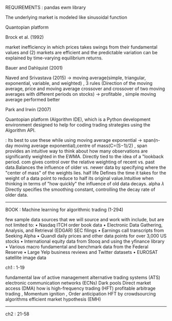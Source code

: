REQUIREMENTS : pandas ewm library

The underlying market is modeled like sinusoidal function

Quantopian platform

Brock et al. (1992)

market inefficiency in which prices takes swings from their fundamental values and (2) markets are efficient and 
the predictable variation can be explained by time-varying equilibrium returns.

Bauer and Dahlquist (2001)

Naved and Srivastava (2015) -> moving average(simple, triangular, exponential, variable, and weighted) , 3 rules (Direction of the moving average, price and moving average crossover and 
crossover of two moving averages with different periods on stocks)
-> profitable ,  simple moving average performed better 


Park and Irwin (2007)

Quantopian 
platform (Algorithm IDE), which is a Python development environment designed to help for 
coding trading strategies using the Algorithm API.



: Its best to use these while using moving average exponential -> span(n-day moving average exponential),centre of mass(C=(S−1)/2) ,
span provides an intuitive way to think about how many observations are significantly weighted in the EWMA. Directly tied to the idea of a "lookback period.
com gives control over the relative weighting of recent vs. past data.Balances the influence of older vs. newer data by specifying where the "center of mass" of the weights lies.
half life Defines the time it takes for the weight of a data point to reduce to half its original value.Intuitive when thinking in terms of "how quickly" the influence of old data decays.
alpha 𝜆  Directly specifies the smoothing constant, controlling the decay rate of older data.


****************************************************************************************************************************************************

BOOK : Machine learning for algorithmic trading (1-294)

few sample data sources that we will source and work with include, but are not limited to:
• Nasdaq ITCH order book data
• Electronic Data Gathering, Analysis, and Retrieval (EDGAR) SEC filings
• Earnings call transcripts from Seeking Alpha
• Quandl daily prices and other data points for over 3,000 US stocks
• International equity data from Stooq and using the yfinance library
• Various macro fundamental and benchmark data from the Federal Reserve
• Large Yelp business reviews and Twitter datasets
• EUROSAT satellite image data


ch1 :   1-19

fundamental law of active management
alternative trading systems (ATS)
electronic communication networks (ECNs)
Dark pools
Direct market access (DMA)
how is high-frequency trading (HFT) profitable
arbitrage trading , Momentum ignition , Order anticipation
HFT by crowdsourcing algorithms
efficient market hypothesis (EMH)

**********************************************************************************

ch2 :   21-58


